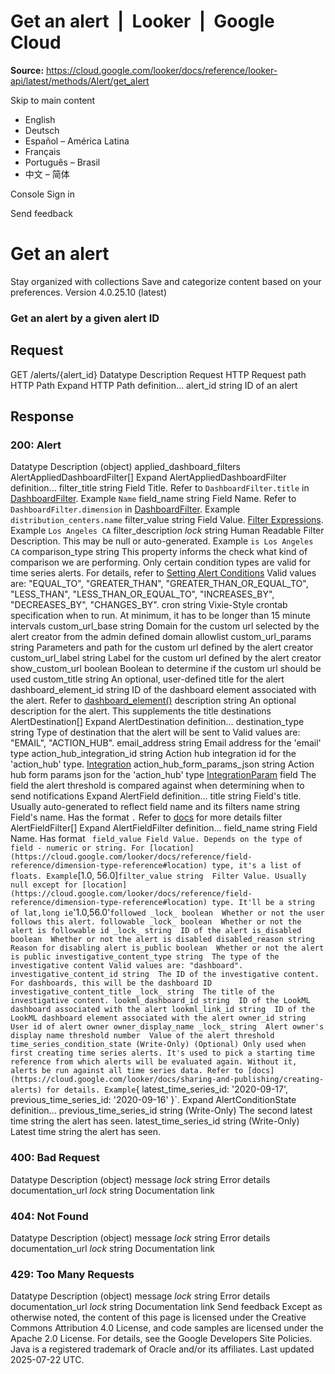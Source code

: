 # Get an alert  |  Looker  |  Google Cloud

**Source:** https://cloud.google.com/looker/docs/reference/looker-api/latest/methods/Alert/get_alert

Skip to main content 


  * English
  * Deutsch
  * Español – América Latina
  * Français
  * Português – Brasil
  * 中文 – 简体

Console  Sign in


Send feedback 
#  Get an alert
Stay organized with collections  Save and categorize content based on your preferences. 
Version 4.0.25.10 (latest) 
### Get an alert by a given alert ID
## Request
GET /alerts/{alert_id} 
Datatype
Description
Request
HTTP Request 
path
HTTP Path 
Expand HTTP Path definition... 
alert_id
string 
ID of an alert
## Response
### 200: Alert
Datatype
Description
(object)
applied_dashboard_filters
AlertAppliedDashboardFilter[] 
Expand AlertAppliedDashboardFilter definition... 
filter_title
string 
Field Title. Refer to `DashboardFilter.title` in [DashboardFilter](#!/types/DashboardFilter). Example `Name`
field_name
string 
Field Name. Refer to `DashboardFilter.dimension` in [DashboardFilter](#!/types/DashboardFilter). Example `distribution_centers.name`
filter_value
string 
Field Value. [Filter Expressions](https://cloud.google.com/looker/docs/reference/filter-expressions). Example `Los Angeles CA`
filter_description
_lock_
string 
Human Readable Filter Description. This may be null or auto-generated. Example `is Los Angeles CA`
comparison_type
string 
This property informs the check what kind of comparison we are performing. Only certain condition types are valid for time series alerts. For details, refer to [Setting Alert Conditions](https://cloud.google.com/looker/docs/sharing-and-publishing/creating-alerts#setting_alert_conditions) Valid values are: "EQUAL_TO", "GREATER_THAN", "GREATER_THAN_OR_EQUAL_TO", "LESS_THAN", "LESS_THAN_OR_EQUAL_TO", "INCREASES_BY", "DECREASES_BY", "CHANGES_BY".
cron
string 
Vixie-Style crontab specification when to run. At minimum, it has to be longer than 15 minute intervals
custom_url_base
string 
Domain for the custom url selected by the alert creator from the admin defined domain allowlist
custom_url_params
string 
Parameters and path for the custom url defined by the alert creator
custom_url_label
string 
Label for the custom url defined by the alert creator
show_custom_url
boolean 
Boolean to determine if the custom url should be used
custom_title
string 
An optional, user-defined title for the alert
dashboard_element_id
string 
ID of the dashboard element associated with the alert. Refer to [dashboard_element()](#!/Dashboard/DashboardElement)
description
string 
An optional description for the alert. This supplements the title
destinations
AlertDestination[] 
Expand AlertDestination definition... 
destination_type
string 
Type of destination that the alert will be sent to Valid values are: "EMAIL", "ACTION_HUB".
email_address
string 
Email address for the 'email' type
action_hub_integration_id
string 
Action hub integration id for the 'action_hub' type. [Integration](#!/types/Integration)
action_hub_form_params_json
string 
Action hub form params json for the 'action_hub' type [IntegrationParam](#!/types/IntegrationParam)
field
The field the alert threshold is compared against when determining when to send notifications
Expand AlertField definition... 
title
string 
Field's title. Usually auto-generated to reflect field name and its filters
name
string 
Field's name. Has the format `.` Refer to [docs](https://cloud.google.com/looker/docs/sharing-and-publishing/creating-alerts) for more details
filter
AlertFieldFilter[] 
Expand AlertFieldFilter definition... 
field_name
string 
Field Name. Has format ` 
field_value
Field Value. Depends on the type of field - numeric or string. For [location](https://cloud.google.com/looker/docs/reference/field-reference/dimension-type-reference#location) type, it's a list of floats. Example `[1.0, 56.0]`
filter_value
string 
Filter Value. Usually null except for [location](https://cloud.google.com/looker/docs/reference/field-reference/dimension-type-reference#location) type. It'll be a string of lat,long ie `'1.0,56.0'`
followed
_lock_
boolean 
Whether or not the user follows this alert.
followable
_lock_
boolean 
Whether or not the alert is followable
id
_lock_
string 
ID of the alert
is_disabled
boolean 
Whether or not the alert is disabled
disabled_reason
string 
Reason for disabling alert
is_public
boolean 
Whether or not the alert is public
investigative_content_type
string 
The type of the investigative content Valid values are: "dashboard".
investigative_content_id
string 
The ID of the investigative content. For dashboards, this will be the dashboard ID
investigative_content_title
_lock_
string 
The title of the investigative content.
lookml_dashboard_id
string 
ID of the LookML dashboard associated with the alert
lookml_link_id
string 
ID of the LookML dashboard element associated with the alert
owner_id
string 
User id of alert owner
owner_display_name
_lock_
string 
Alert owner's display name
threshold
number 
Value of the alert threshold
time_series_condition_state
(Write-Only) (Optional) Only used when first creating time series alerts. It's used to pick a starting time reference from which alerts will be evaluated again. Without it, alerts be run against all time series data. Refer to [docs](https://cloud.google.com/looker/docs/sharing-and-publishing/creating-alerts) for details. Example `{ latest_time_series_id: '2020-09-17', previous_time_series_id: '2020-09-16' }`.
Expand AlertConditionState definition... 
previous_time_series_id
string 
(Write-Only) The second latest time string the alert has seen.
latest_time_series_id
string 
(Write-Only) Latest time string the alert has seen.
### 400: Bad Request
Datatype
Description
(object)
message
_lock_
string 
Error details
documentation_url
_lock_
string 
Documentation link
### 404: Not Found
Datatype
Description
(object)
message
_lock_
string 
Error details
documentation_url
_lock_
string 
Documentation link
### 429: Too Many Requests
Datatype
Description
(object)
message
_lock_
string 
Error details
documentation_url
_lock_
string 
Documentation link
Send feedback 
Except as otherwise noted, the content of this page is licensed under the Creative Commons Attribution 4.0 License, and code samples are licensed under the Apache 2.0 License. For details, see the Google Developers Site Policies. Java is a registered trademark of Oracle and/or its affiliates.
Last updated 2025-07-22 UTC.


